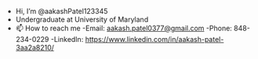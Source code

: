 - Hi, I’m @aakashPatel123345
- Undergraduate at University of Maryland
- 📫 How to reach me 
  -Email: aakash.patel0377@gmail.com
  -Phone: 848-234-0229
  -LinkedIn: https://www.linkedin.com/in/aakash-patel-3aa2a8210/

